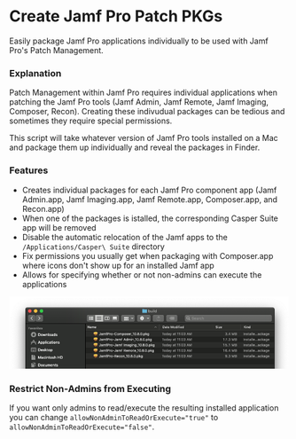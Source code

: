 # Create Jamf Pro Patch PKGs
Easily package Jamf Pro applications individually to be used with Jamf Pro's Patch Management.

### Explanation
Patch Management within Jamf Pro requires individual applications when patching the Jamf Pro tools (Jamf Admin, Jamf Remote, Jamf Imaging, Composer, Recon). Creating these indivudual packages can be tedious and sometimes they require special permissions.

This script will take whatever version of Jamf Pro tools installed on a Mac and package them up individually and reveal the packages in Finder.

### Features
- Creates individual packages for each Jamf Pro component app (Jamf Admin.app, Jamf Imaging.app, Jamf Remote.app, Composer.app, and Recon.app)
- When one of the packages is istalled, the corresponding Casper Suite app will be removed
- Disable the automatic relocation of the Jamf apps to the `/Applications/Casper\ Suite` directory
- Fix permissions you usually get when packaging with Composer.app where icons don't show up for an installed Jamf app
- Allows for specifying whether or not non-admins can execute the applications

![alt text](/images/packaged_preview.png)

### Restrict Non-Admins from Executing
If you want only admins to read/execute the resulting installed application you can change `allowNonAdminToReadOrExecute="true"` to `allowNonAdminToReadOrExecute="false"`.

